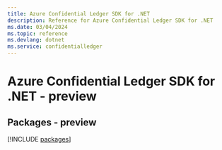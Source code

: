 ```yaml
---
title: Azure Confidential Ledger SDK for .NET
description: Reference for Azure Confidential Ledger SDK for .NET
ms.date: 03/04/2024
ms.topic: reference
ms.devlang: dotnet
ms.service: confidentialledger
---
```

# Azure Confidential Ledger SDK for .NET - preview
## Packages - preview
[!INCLUDE [packages](confidential-ledger-index.md)]